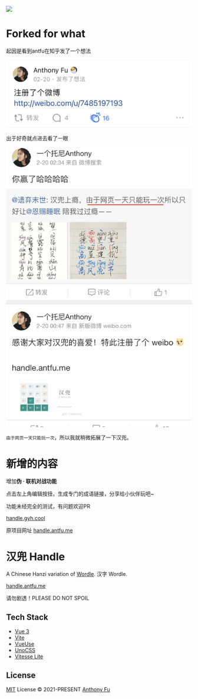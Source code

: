 ![](/public/og.png)

# Forked for what

起因是看到antfu在知乎发了一个想法

![](/public/why_1.png)

出于好奇就点进去看了一眼

![](/public/why_2.png)

`由于网页一天只能玩一次`，所以我就稍微拓展了一下汉兜。

# 新增的内容

增加**伪 · 联机对战功能**
 
点击左上角编辑按扭，生成专门的成语链接，分享给小伙伴玩吧~

功能未经完全的测试，有问题欢迎PR

[handle.gyh.cool](https://handle.gyh.cool)

原项目网址 [handle.antfu.me](https://handle.antfu.me)


# 汉兜 Handle

A Chinese Hanzi variation of [Wordle](https://www.powerlanguage.co.uk/wordle/). 汉字 Wordle.

[handle.antfu.me](https://handle.antfu.me)

请勿剧透！PLEASE DO NOT SPOIL

## Tech Stack

- [Vue 3](https://v3.vuejs.org/)
- [Vite](https://vitejs.dev/)
- [VueUse](https://vueuse.org/)
- [UnoCSS](https://github.com/antfu/unocss)
- [Vitesse Lite](https://github.com/antfu/vitesse-lite)

## License

[MIT](./LICENSE) License © 2021-PRESENT [Anthony Fu](https://github.com/antfu)
